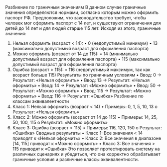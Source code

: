 Разбиение по граничным значениям
В данном случае граничные значения определяются нормами, согласно которым можно оформить паспорт РФ. Предположим, что законодательство требует, чтобы человек мог оформить паспорт с 14 лет, и существуют ограничения для детей до 14 лет и для людей старше 115 лет. Исходя из этого, граничные значения:
1.	Нельзя оформить (возраст < 14):
•	0 (недопустимый минимум)
•	13 (максимально допустимый возраст для оформления паспорта)
1.	Можно оформить (возраст от 14 до 115):
•	14 (минимально допустимый возраст для оформления паспорта)
•	115 (максимально допустимый возраст для оформления паспорта)
1.	Ошибка (возраст > 115):
•	116 (недопустимый максимум, так как возраст больше 115)
Результаты по граничным условиям
•	Ввод: 0 → Результат: «Нельзя оформить»
•	Ввод: 13 → Результат: «Нельзя оформить»
•	Ввод: 14 → Результат: «Можно оформить»
•	Ввод: 50 → Результат: «Можно оформить»
•	Ввод: 115 → Результат: «Можно оформить»
•	Ввод: 116 → Результат: «Ошибка»
Разбиение по классам эквивалентности
1.	Класс 1: Нельзя оформить (возраст < 14)
•	Примеры: 0, 1, 5, 10, 13
o	Результат: «Нельзя оформить»
1.	Класс 2: Можно оформить (возраст от 14 до 115)
•	Примеры: 14, 25, 50, 100, 115
o	Результат: «Можно оформить»
1.	Класс 3: Ошибка (возраст > 115)
•	Примеры: 116, 120, 150
o	Результат: «Ошибка»
Сводные результаты
•	Класс 1: Все значения < 14 приводят к «Нельзя оформить»
•	Класс 2: Все значения в диапазоне [14, 115] приводят к «Можно оформить»
•	Класс 3: Все значения > 115 приводят к «Ошибка»
Это позволяет протестировать систему на различных сценариях и убедиться, что она корректно обрабатывает граничные условия и различные классы эквивалентности.
